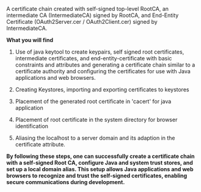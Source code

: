 A certificate chain created with self-signed top-level RootCA,  an intermediate CA (IntermediateCA) signed by RootCA, and End-Entity Certificate (OAuth2Server.cer / OAuth2Client.cer)  signed by IntermediateCA.

**What you will find**

1) Use of java keytool to create keypairs, self signed root certificates, intermediate certificates, and end-entity-certificate with basic constraints and attributes and generating a certificate chain similar to a certificate authority and configuring the certificates for use with Java applications and web browsers.

2) Creating Keystores, importing and exporting certificates to keystores  

3) Placement of the generated root certificate in 'cacert' for java application

4) Placement of root certificate in the system directory for browser identification

5) Aliasing the localhost to a server domain and its adaption in the certificate attribute.


**By following these steps, one can successfully create a certificate chain with a self-signed Root CA, configure Java and system trust stores, and set up a local domain alias. This setup allows Java applications and web browsers to recognize and trust the self-signed certificates, enabling secure communications during development.**
